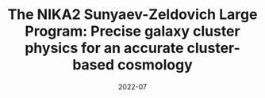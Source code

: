 ---
title: "The NIKA2 Sunyaev-Zeldovich Large Program: Precise galaxy cluster physics for an accurate cluster-based cosmology"
collection: "co_procs"
permalink: https://ui.adsabs.harvard.edu/abs/2022EPJWC.25700038P/abstract
date: 2022-07
venue: "mm Universe @ NIKA2 - Observing the mm Universe with the NIKA2 Camera"
citation: "Perotto, L., Adam, R., Ade, P., et al. (2022), mm Universe @ NIKA2 - Observing the mm Universe with the NIKA2 Camera, 257, 00038."
---